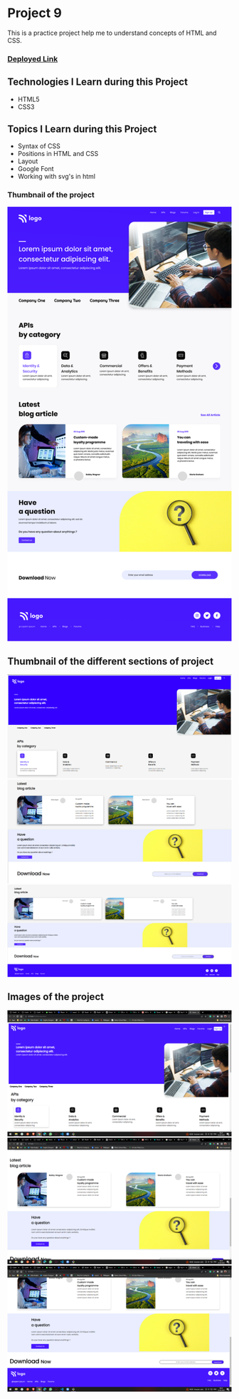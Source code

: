 # Project 9
This is a practice project help me to understand concepts of HTML and CSS. 
### [Deployed Link](https://sarthak-live-project-09.netlify.app/)
## Technologies I Learn during this Project
  - HTML5
  - CSS3
## Topics I Learn during this Project
 - Syntax of CSS
 - Positions in HTML and CSS
 - Layout
 - Google Font
 - Working with svg's in html
### Thumbnail of the project
![Thumbnail](./9.png)
## Thumbnail of the different sections of project
![Thumbnail](./screen-shots/01.png)
![Thumbnail](./screen-shots/02.png)
![Thumbnail](./screen-shots/03.png)
## Images of the project
 ![screenshort](./images-ss/Screenshot-01.png)
 ![screenshort](./images-ss/Screenshot-02.png)
 ![screenshort](./images-ss/Screenshot-03.png)